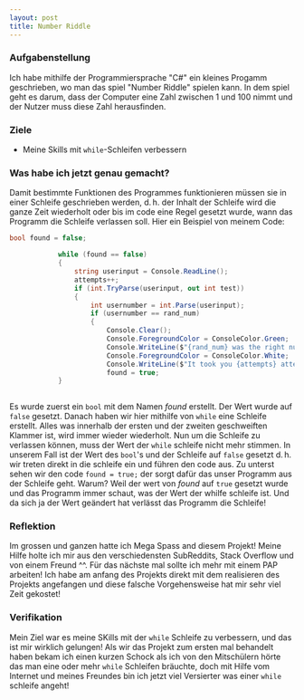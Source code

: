 ```yaml
---
layout: post
title: Number Riddle
---
```


### **Aufgabenstellung**
Ich habe mithilfe der Programmiersprache "C#" ein kleines Progamm geschrieben, wo man das spiel "Number Riddle" spielen kann.
In dem spiel geht es darum, dass der Computer eine Zahl zwischen 1 und 100 nimmt und der Nutzer muss diese Zahl herausfinden.


### **Ziele**
- Meine Skills mit `while`-Schleifen verbessern


### **Was habe ich jetzt genau gemacht?**
Damit bestimmte Funktionen des Programmes funktionieren müssen sie in einer Schleife geschrieben werden, d. h. der Inhalt der Schleife wird die ganze Zeit wiederholt oder bis im code eine Regel gesetzt wurde, wann das Programm die Schleife verlassen soll. Hier ein Beispiel von meinem Code:

```csharp
bool found = false;

            while (found == false)
            {
                string userinput = Console.ReadLine();
                attempts++;
                if (int.TryParse(userinput, out int test))
                {
                    int usernumber = int.Parse(userinput);
                    if (usernumber == rand_num)
                    {
                        Console.Clear();
                        Console.ForegroundColor = ConsoleColor.Green;
                        Console.WriteLine($"{rand_num} was the right number! GG!");
                        Console.ForegroundColor = ConsoleColor.White;
                        Console.WriteLine($"It took you {attempts} attempts to find out the right number!");
                        found = true;
            }
          
 ```
Es wurde zuerst ein `bool` mit dem Namen _found_ erstellt. Der Wert wurde auf `false` gesetzt.
Danach haben wir hier mithilfe von `while` eine Schleife erstellt. Alles was innerhalb der ersten und der zweiten geschweiften Klammer ist, wird immer wieder wiederholt. Nun um die Schleife zu verlassen können, muss der Wert der `while` schleife nicht mehr stimmen. In unserem Fall ist der Wert des `bool`'s und der Schleife auf `false` gesetzt d. h. wir treten direkt in die schleife ein und führen den code aus. Zu unterst sehen wir den code `found = true;` der sorgt dafür das unser Programm aus der Schleife geht. Warum? Weil der wert von _found_ auf `true` gesetzt wurde und das Programm immer schaut, was der Wert der whilfe schleife ist. Und da sich ja der Wert geändert hat verlässt das Programm die Schleife!

### **Reflektion**
Im grossen und ganzen hatte ich Mega Spass and diesem Projekt! Meine Hilfe holte ich mir aus den verschiedensten SubReddits, Stack Overflow und von einem Freund ^^. Für das nächste mal sollte ich mehr mit einem PAP arbeiten! Ich habe am anfang des Projekts direkt mit dem realisieren des Projekts angefangen und diese falsche Vorgehensweise hat mir sehr viel Zeit gekostet!

### **Verifikation**
Mein Ziel war es meine SKills mit der `while` Schleife zu verbessern, und das ist mir wirklich gelungen! Als wir das Projekt zum ersten mal behandelt haben bekam ich einen kurzen Schock als ich von den Mitschülern hörte das man eine oder mehr `while` Schleifen bräuchte, doch mit Hilfe vom Internet und meines Freundes bin ich jetzt viel Versierter was einer `while` schleife angeht!
